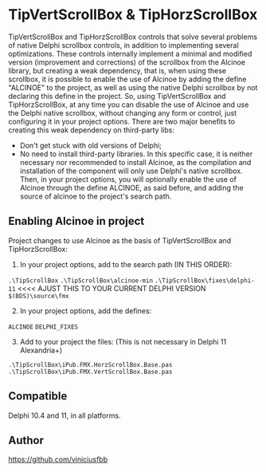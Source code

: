 # TipVertScrollBox & TipHorzScrollBox

TipVertScrollBox and TipHorzScrollBox controls that solve several problems of native Delphi scrollbox controls, in addition to implementing several optimizations.
These controls internally implement a minimal and modified version (improvement and corrections) of the scrollbox from the Alcinoe library, but creating a weak dependency, that is, when using these scrollbox,
it is possible to enable the use of Alcinoe by adding the define "ALCINOE" to the project, as well as using the native Delphi scrollbox by not declaring this define in the project. So, using TipVertScrollBox and TipHorzScrollBox, at any time you can disable the use of Alcinoe and use the Delphi native scrollbox, without changing any form or control, just configuring it in your project options.
There are two major benefits to creating this weak dependency on third-party libs:
  - Don't get stuck with old versions of Delphi;
  - No need to install third-party libraries. In this specific case, it is neither necessary nor recommended to install Alcinoe, as the compilation and installation of the component will only use Delphi's native scrollbox. Then, in your project options, you will optionally enable the use of Alcinoe through the define ALCINOE, as said before, and adding the source of alcinoe to the project's search path.


## Enabling Alcinoe in project

Project changes to use Alcinoe as the basis of TipVertScrollBox and TipHorzScrollBox:

1. In your project options, add to the search path (IN THIS ORDER):

  `.\TipScrollBox`
  `.\TipScrollBox\alcinoe-min`
  `.\TipScrollBox\fixes\delphi-11`     <<<< AJUST THIS TO YOUR CURRENT DELPHI VERSION
  `$(BDS)\source\fmx`

2. In your project options, add the defines:

  `ALCINOE`
  `DELPHI_FIXES`

3. Add to your project the files: (This is not necessary in Delphi 11 Alexandria+)

  `.\TipScrollBox\iPub.FMX.HorzScrollBox.Base.pas`
  `.\TipScrollBox\iPub.FMX.VertScrollBox.Base.pas`


## Compatible

Delphi 10.4 and 11, in all platforms.

## Author

https://github.com/viniciusfbb

